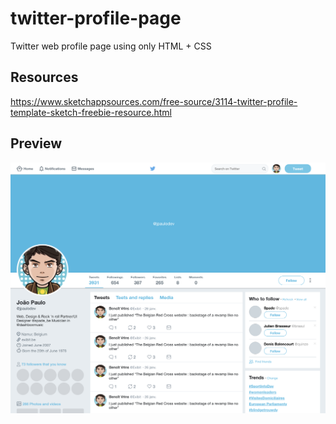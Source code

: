 # twitter-profile-page

Twitter web profile page using only HTML + CSS

## Resources

https://www.sketchappsources.com/free-source/3114-twitter-profile-template-sketch-freebie-resource.html

## Preview

![twitter-profile-page](./resources/preview.png)
